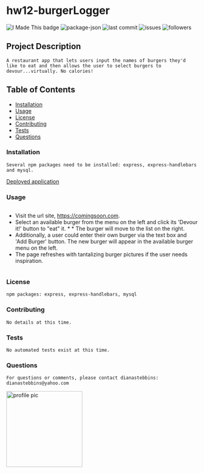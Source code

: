 # hw12-burgerLogger
    
<img src="https://img.shields.io/badge/Look-I made this!-purple" alt="I Made This badge"></img>
<img src="https://img.shields.io/github/package-json/v/dianastebbins/hw12-burgerLogger" alt="package-json">
<img src="https://img.shields.io/github/last-commit/dianastebbins/hw12-burgerLogger" alt="last commit">
<img src="https://img.shields.io/github/issues-raw/dianastebbins/hw12-burgerLogger" alt="issues">
<img src="https://img.shields.io/github/followers/dianastebbins?label=Follow" alt="followers">

## Project Description
```
A restaurant app that lets users input the names of burgers they'd like to eat and then allows the user to select burgers to devour...virtually. No calories!
```

## Table of Contents
* [Installation](#installation)
* [Usage](#usage)
* [License](#license)
* [Contributing](#contributing)
* [Tests](#tests)
* [Questions](#questions)

### Installation
```
Several npm packages need to be installed: express, express-handlebars and mysql.
```
[Deployed application](https://comingsoon.com)

### Usage
```
```
* Visit the url site, https://comingsoon.com. 
* Select an available burger from the menu on the left and click its 'Devour it!' button to "eat" it. * * The burger will move to the list on the right. 
* Additionally, a user could enter their own burger via the text box and 'Add Burger' button. The new burger will appear in the available burger menu on the left. 
* The page refreshes with tantalizing burger pictures if the user needs inspiration.
```
```

### License
```
npm packages: express, express-handlebars, mysql
```

### Contributing
```
No details at this time.
```

### Tests
```
No automated tests exist at this time.
```

### Questions
```
For questions or comments, please contact dianastebbins:
dianastebbins@yahoo.com
```
<img src="https://avatars2.githubusercontent.com/u/60168608?v=4" alt="profile pic" width="200px" height="200px">